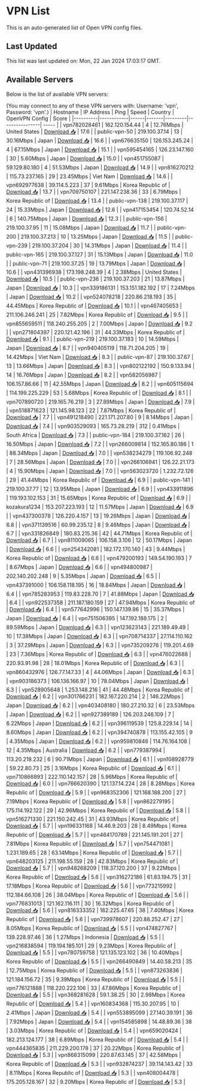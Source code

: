 # VPN List

This is an auto-generated list of Open VPN config files.

## Last Updated

This list was last updated on: Mon, 22 Jan 2024 17:03:17 GMT.

## Available Servers

Below is the list of available VPN servers:

(You may connect to any of these VPN servers with: Username: 'vpn', Password: 'vpn'.)
| Hostname | IP Address | Ping | Speed | Country | OpenVPN Config | Score |
|----------|------------|------|-------|---------|----------------| ----- |
| vpn782028461 | 162.120.154.44 | 4 | 12.76Mbps | United States | [Download 📥](./configs/server_0_US.ovpn) | 17.6 |
| public-vpn-50 | 219.100.37.14 | 13 | 30.16Mbps | Japan | [Download 📥](./configs/server_1_JP.ovpn) | 16.6 |
| vpn676635150 | 126.153.245.24 | 4 | 67.15Mbps | Japan | [Download 📥](./configs/server_2_JP.ovpn) | 15.1 |
| vpn595454165 | 126.23.147.160 | 30 | 5.60Mbps | Japan | [Download 📥](./configs/server_3_JP.ovpn) | 15.0 |
| vpn451755087 | 59.129.80.180 | 4 | 51.53Mbps | Japan | [Download 📥](./configs/server_4_JP.ovpn) | 14.9 |
| vpn816270212 | 115.73.237.165 | 29 | 23.45Mbps | Viet Nam | [Download 📥](./configs/server_5_VN.ovpn) | 14.6 |
| vpn692977638 | 39.114.5.223 | 37 | 9.61Mbps | Korea Republic of | [Download 📥](./configs/server_6_KR.ovpn) | 13.7 |
| vpn709750107 | 221.147.238.36 | 33 | 6.79Mbps | Korea Republic of | [Download 📥](./configs/server_7_KR.ovpn) | 13.4 |
| public-vpn-138 | 219.100.37.117 | 24 | 15.33Mbps | Japan | [Download 📥](./configs/server_8_JP.ovpn) | 12.6 |
| vpn417153454 | 120.74.52.14 | 6 | 140.75Mbps | Japan | [Download 📥](./configs/server_9_JP.ovpn) | 12.3 |
| public-vpn-156 | 219.100.37.95 | 11 | 15.08Mbps | Japan | [Download 📥](./configs/server_10_JP.ovpn) | 11.7 |
| public-vpn-200 | 219.100.37.213 | 10 | 13.25Mbps | Japan | [Download 📥](./configs/server_11_JP.ovpn) | 11.5 |
| public-vpn-239 | 219.100.37.204 | 30 | 14.31Mbps | Japan | [Download 📥](./configs/server_12_JP.ovpn) | 11.4 |
| public-vpn-165 | 219.100.37.127 | 31 | 15.13Mbps | Japan | [Download 📥](./configs/server_13_JP.ovpn) | 11.0 |
| public-vpn-71 | 219.100.37.25 | 19 | 13.79Mbps | Japan | [Download 📥](./configs/server_14_JP.ovpn) | 10.6 |
| vpn431396938 | 173.198.248.39 | 4 | 2.38Mbps | United States | [Download 📥](./configs/server_15_US.ovpn) | 10.5 |
| public-vpn-236 | 219.100.37.203 | 21 | 13.87Mbps | Japan | [Download 📥](./configs/server_16_JP.ovpn) | 10.3 |
| vpn339186131 | 153.151.182.192 | 17 | 7.24Mbps | Japan | [Download 📥](./configs/server_17_JP.ovpn) | 10.2 |
| vpn524078218 | 220.86.218.193 | 35 | 44.45Mbps | Korea Republic of | [Download 📥](./configs/server_18_KR.ovpn) | 10.1 |
| vpn467405653 | 211.106.246.241 | 25 | 7.82Mbps | Korea Republic of | [Download 📥](./configs/server_19_KR.ovpn) | 9.5 |
| vpn855659511 | 118.240.255.205 | 2 | 7.00Mbps | Japan | [Download 📥](./configs/server_20_JP.ovpn) | 9.2 |
| vpn271804397 | 220.121.42.196 | 31 | 44.33Mbps | Korea Republic of | [Download 📥](./configs/server_21_KR.ovpn) | 9.1 |
| public-vpn-219 | 219.100.37.183 | 10 | 14.59Mbps | Japan | [Download 📥](./configs/server_22_JP.ovpn) | 8.7 |
| vpn940405119 | 118.71.204.205 | 19 | 14.42Mbps | Viet Nam | [Download 📥](./configs/server_23_VN.ovpn) | 8.3 |
| public-vpn-87 | 219.100.37.67 | 13 | 13.66Mbps | Japan | [Download 📥](./configs/server_24_JP.ovpn) | 8.3 |
| vpn802122192 | 150.9.133.94 | 14 | 16.76Mbps | Japan | [Download 📥](./configs/server_25_JP.ovpn) | 8.2 |
| vpn582056987 | 106.157.86.66 | 11 | 42.55Mbps | Japan | [Download 📥](./configs/server_26_JP.ovpn) | 8.2 |
| vpn605115694 | 114.199.225.229 | 53 | 5.68Mbps | Korea Republic of | [Download 📥](./configs/server_27_KR.ovpn) | 8.1 |
| vpn707890720 | 219.165.76.219 | 3 | 27.89Mbps | Japan | [Download 📥](./configs/server_28_JP.ovpn) | 7.9 |
| vpn518871623 | 121.145.98.123 | 22 | 7.87Mbps | Korea Republic of | [Download 📥](./configs/server_29_KR.ovpn) | 7.7 |
| vpn491218490 | 221.171.207.80 | 9 | 8.14Mbps | Japan | [Download 📥](./configs/server_30_JP.ovpn) | 7.4 |
| vpn903529093 | 165.73.28.219 | 312 | 0.41Mbps | South Africa | [Download 📥](./configs/server_31_ZA.ovpn) | 7.3 |
| public-vpn-184 | 219.100.37.162 | 26 | 16.50Mbps | Japan | [Download 📥](./configs/server_32_JP.ovpn) | 7.2 |
| vpn266009814 | 152.165.80.186 | 1 | 88.34Mbps | Japan | [Download 📥](./configs/server_33_JP.ovpn) | 7.0 |
| vpn538234279 | 119.106.92.248 | 7 | 28.56Mbps | Japan | [Download 📥](./configs/server_34_JP.ovpn) | 7.0 |
| vpn266106941 | 126.22.21.173 | 4 | 15.90Mbps | Japan | [Download 📥](./configs/server_35_JP.ovpn) | 7.0 |
| vpn563023720 | 1.232.72.126 | 29 | 41.44Mbps | Korea Republic of | [Download 📥](./configs/server_36_KR.ovpn) | 6.9 |
| public-vpn-141 | 219.100.37.77 | 12 | 13.95Mbps | Japan | [Download 📥](./configs/server_37_JP.ovpn) | 6.9 |
| vpn433911896 | 119.193.102.153 | 31 | 15.65Mbps | Korea Republic of | [Download 📥](./configs/server_38_KR.ovpn) | 6.9 |
| kozakura1234 | 153.207.223.193 | 12 | 11.57Mbps | Japan | [Download 📥](./configs/server_39_JP.ovpn) | 6.9 |
| vpn437300378 | 126.220.4.157 | 13 | 19.26Mbps | Japan | [Download 📥](./configs/server_40_JP.ovpn) | 6.8 |
| vpn371139516 | 60.99.235.12 | 8 | 9.46Mbps | Japan | [Download 📥](./configs/server_41_JP.ovpn) | 6.7 |
| vpn331826849 | 180.83.215.36 | 42 | 44.71Mbps | Korea Republic of | [Download 📥](./configs/server_42_KR.ovpn) | 6.7 |
| vpn811009065 | 106.158.3.106 | 12 | 50.17Mbps | Japan | [Download 📥](./configs/server_43_JP.ovpn) | 6.6 |
| vpn254342081 | 182.172.170.140 | 43 | 9.44Mbps | Korea Republic of | [Download 📥](./configs/server_44_KR.ovpn) | 6.6 |
| vpn479200193 | 149.54.190.193 | 7 | 8.67Mbps | Japan | [Download 📥](./configs/server_45_JP.ovpn) | 6.6 |
| vpn494800987 | 202.140.202.248 | 9 | 5.35Mbps | Japan | [Download 📥](./configs/server_46_JP.ovpn) | 6.5 |
| vpn437391000 | 106.158.118.195 | 16 | 18.84Mbps | Japan | [Download 📥](./configs/server_47_JP.ovpn) | 6.4 |
| vpn785283953 | 119.83.228.70 | 7 | 41.88Mbps | Japan | [Download 📥](./configs/server_48_JP.ovpn) | 6.4 |
| vpn922537358 | 211.187.180.159 | 27 | 47.94Mbps | Korea Republic of | [Download 📥](./configs/server_49_KR.ovpn) | 6.4 |
| vpn577642996 | 150.147.139.86 | 15 | 35.37Mbps | Japan | [Download 📥](./configs/server_50_JP.ovpn) | 6.4 |
| vpn751506395 | 147.192.188.175 | 2 | 89.59Mbps | Japan | [Download 📥](./configs/server_51_JP.ovpn) | 6.3 |
| vpn123623143 | 221.189.49.49 | 10 | 17.38Mbps | Japan | [Download 📥](./configs/server_52_JP.ovpn) | 6.3 |
| vpn708714337 | 27.114.110.162 | 3 | 37.29Mbps | Japan | [Download 📥](./configs/server_53_JP.ovpn) | 6.3 |
| vpn735209276 | 119.201.4.69 | 23 | 7.36Mbps | Korea Republic of | [Download 📥](./configs/server_54_KR.ovpn) | 6.3 |
| vpn476022688 | 220.93.91.98 | 28 | 18.01Mbps | Korea Republic of | [Download 📥](./configs/server_55_KR.ovpn) | 6.3 |
| vpn860432976 | 126.77.147.33 | 4 | 44.06Mbps | Japan | [Download 📥](./configs/server_56_JP.ovpn) | 6.3 |
| vpn903186373 | 106.136.166.97 | 10 | 78.04Mbps | Japan | [Download 📥](./configs/server_57_JP.ovpn) | 6.3 |
| vpn528905648 | 1.253.148.216 | 41 | 44.48Mbps | Korea Republic of | [Download 📥](./configs/server_58_KR.ovpn) | 6.2 |
| vpn301766231 | 182.167.220.214 | 2 | 146.22Mbps | Japan | [Download 📥](./configs/server_59_JP.ovpn) | 6.2 |
| vpn403408180 | 180.27.210.32 | 6 | 23.53Mbps | Japan | [Download 📥](./configs/server_60_JP.ovpn) | 6.2 |
| vpn927389189 | 126.203.246.109 | 7 | 6.22Mbps | Japan | [Download 📥](./configs/server_61_JP.ovpn) | 6.2 |
| vpn396119539 | 125.8.229.14 | 14 | 8.60Mbps | Japan | [Download 📥](./configs/server_62_JP.ovpn) | 6.2 |
| vpn394740878 | 113.155.42.105 | 9 | 4.35Mbps | Japan | [Download 📥](./configs/server_63_JP.ovpn) | 6.2 |
| vpn959810846 | 114.76.164.108 | 12 | 4.35Mbps | Australia | [Download 📥](./configs/server_64_AU.ovpn) | 6.2 |
| vpn779387994 | 113.20.218.232 | 6 | 90.71Mbps | Japan | [Download 📥](./configs/server_65_JP.ovpn) | 6.1 |
| vpn108928779 | 59.22.80.73 | 25 | 3.16Mbps | Korea Republic of | [Download 📥](./configs/server_66_KR.ovpn) | 6.1 |
| vpn710866893 | 222.110.142.157 | 28 | 5.96Mbps | Korea Republic of | [Download 📥](./configs/server_67_KR.ovpn) | 6.0 |
| vpn766620390 | 121.137.14.224 | 28 | 8.28Mbps | Korea Republic of | [Download 📥](./configs/server_68_KR.ovpn) | 5.9 |
| vpn968352306 | 121.168.188.200 | 27 | 7.19Mbps | Korea Republic of | [Download 📥](./configs/server_69_KR.ovpn) | 5.8 |
| vpn862279195 | 175.114.192.122 | 29 | 42.96Mbps | Korea Republic of | [Download 📥](./configs/server_70_KR.ovpn) | 5.8 |
| vpn516271330 | 221.150.242.45 | 31 | 43.93Mbps | Korea Republic of | [Download 📥](./configs/server_71_KR.ovpn) | 5.7 |
| vpn196331168 | 14.46.9.203 | 28 | 8.49Mbps | Korea Republic of | [Download 📥](./configs/server_72_KR.ovpn) | 5.7 |
| vpn464170789 | 221.145.191.201 | 27 | 7.81Mbps | Korea Republic of | [Download 📥](./configs/server_73_KR.ovpn) | 5.7 |
| vpn754471081 | 1.231.189.65 | 28 | 63.14Mbps | Korea Republic of | [Download 📥](./configs/server_74_KR.ovpn) | 5.7 |
| vpn648203125 | 211.198.55.159 | 28 | 42.83Mbps | Korea Republic of | [Download 📥](./configs/server_75_KR.ovpn) | 5.7 |
| vpn948268209 | 118.37.120.200 | 37 | 9.22Mbps | Korea Republic of | [Download 📥](./configs/server_76_KR.ovpn) | 5.6 |
| vpn316272186 | 61.83.194.75 | 31 | 17.18Mbps | Korea Republic of | [Download 📥](./configs/server_77_KR.ovpn) | 5.6 |
| vpn773215992 | 112.184.66.108 | 26 | 38.04Mbps | Korea Republic of | [Download 📥](./configs/server_78_KR.ovpn) | 5.6 |
| vpn776831013 | 121.162.116.111 | 30 | 16.32Mbps | Korea Republic of | [Download 📥](./configs/server_79_KR.ovpn) | 5.6 |
| vpn816333352 | 182.225.47.65 | 38 | 7.40Mbps | Korea Republic of | [Download 📥](./configs/server_80_KR.ovpn) | 5.6 |
| vpn739978607 | 220.88.252.47 | 27 | 8.05Mbps | Korea Republic of | [Download 📥](./configs/server_81_KR.ovpn) | 5.5 |
| vpn474827767 | 139.228.97.46 | 36 | 1.27Mbps | Indonesia | [Download 📥](./configs/server_82_ID.ovpn) | 5.5 |
| vpn216838594 | 119.194.185.101 | 29 | 9.23Mbps | Korea Republic of | [Download 📥](./configs/server_83_KR.ovpn) | 5.5 |
| vpn780759758 | 121.135.123.102 | 36 | 10.40Mbps | Korea Republic of | [Download 📥](./configs/server_84_KR.ovpn) | 5.5 |
| vpn266490849 | 14.40.58.213 | 35 | 12.75Mbps | Korea Republic of | [Download 📥](./configs/server_85_KR.ovpn) | 5.5 |
| vpn873263836 | 121.184.156.72 | 35 | 9.39Mbps | Korea Republic of | [Download 📥](./configs/server_86_KR.ovpn) | 5.5 |
| vpn776121888 | 118.220.222.106 | 33 | 47.86Mbps | Korea Republic of | [Download 📥](./configs/server_87_KR.ovpn) | 5.5 |
| vpn368281628 | 59.1.38.25 | 30 | 2.98Mbps | Korea Republic of | [Download 📥](./configs/server_88_KR.ovpn) | 5.4 |
| vpn160834368 | 115.30.207.95 | 10 | 2.41Mbps | Japan | [Download 📥](./configs/server_89_JP.ovpn) | 5.4 |
| vpn553895099 | 27.140.39.191 | 36 | 7.92Mbps | Japan | [Download 📥](./configs/server_90_JP.ovpn) | 5.4 |
| vpn154585898 | 14.48.89.36 | 38 | 3.03Mbps | Korea Republic of | [Download 📥](./configs/server_91_KR.ovpn) | 5.4 |
| vpn659020424 | 182.213.124.177 | 38 | 6.89Mbps | Korea Republic of | [Download 📥](./configs/server_92_KR.ovpn) | 5.4 |
| vpn444365835 | 211.229.200.178 | 37 | 20.22Mbps | Korea Republic of | [Download 📥](./configs/server_93_KR.ovpn) | 5.3 |
| vpn868315099 | 220.87.63.145 | 37 | 42.58Mbps | Korea Republic of | [Download 📥](./configs/server_94_KR.ovpn) | 5.3 |
| vpn932874237 | 39.114.143.42 | 33 | 8.11Mbps | Korea Republic of | [Download 📥](./configs/server_95_KR.ovpn) | 5.3 |
| vpn408004478 | 175.205.128.167 | 32 | 9.20Mbps | Korea Republic of | [Download 📥](./configs/server_96_KR.ovpn) | 5.3 |
